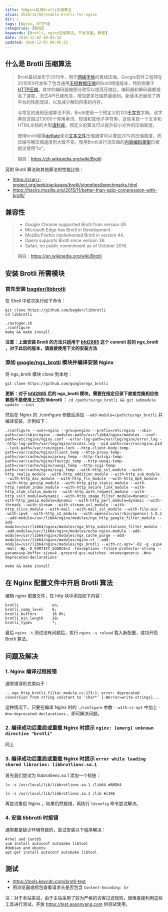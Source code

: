 ```yaml
---
title: 为Nginx启用Brotli压缩算法
alias: 2016/12/02/enable-brotli-for-nginx
dir: /
tags: [Nginx, HTTPS]
categories: [教程]
keywords: [Brotli, nginx压缩算法, 节省流量, 教程]
date: 2016-12-02 00:05:52
updated: 2016-12-02 00:05:52
---
```


## 什么是 Brotli 压缩算法

> Brotli最初发布于2015年，用于[网络字体](https://zh.wikipedia.org/wiki/Web%E9%96%8B%E6%94%BE%E5%AD%97%E5%9E%8B%E6%A0%BC%E5%BC%8F)的离线压缩。Google软件工程师在2015年9月发布了包含通用[无损数据压缩](https://zh.wikipedia.org/wiki/%E6%97%A0%E6%8D%9F%E6%95%B0%E6%8D%AE%E5%8E%8B%E7%BC%A9)的Brotli增强版本，特别侧重于[HTTP压缩](https://zh.wikipedia.org/wiki/HTTP%E5%8E%8B%E7%BC%A9)。其中的编码器被部分改写以提高压缩比，编码器和解码器都提高了速度，流式API已被改进，增加更多压缩质量级别。新版本还展现了跨平台的性能改进，以及减少解码所需的内存。
>
> 与常见的通用压缩算法不同，Brotli使用一个预定义的120[千字节](https://zh.wikipedia.org/wiki/%E5%8D%83%E5%AD%97%E8%8A%82)字典。该字典包含超过13000个常用单词、短语和其他子字符串，这些来自一个文本和HTML文档的大型[语料库](https://zh.wikipedia.org/wiki/%E8%AF%AD%E6%96%99%E5%BA%93)。预定义的算法可以提升较小文件的压缩密度。
>
> 使用brotli替换[deflate](https://zh.wikipedia.org/wiki/DEFLATE)来对[文本文件](https://zh.wikipedia.org/wiki/%E6%96%87%E6%9C%AC%E6%96%87%E4%BB%B6)压缩通常可以增加20%的压缩密度，而压缩与解压缩速度则大致不变。使用Brotli进行流压缩的[内容编码类型](https://zh.wikipedia.org/wiki/HTTP%E5%8E%8B%E7%BC%A9)已被提议使用“br”。
>
> 摘自：https://zh.wikipedia.org/wiki/Brotli

另附 Brotli 算法和其他算法的性能比较：

- https://cran.r-project.org/web/packages/brotli/vignettes/benchmarks.html
- https://hacks.mozilla.org/2015/11/better-than-gzip-compression-with-brotli/

## 兼容性

> - Google Chrome supported Brotli from version 49.
> - Microsoft Edge has Brotli in Development.
> - Mozilla Firefox implemented Brotli in version 44. 
> - Opera supports Brotli since version 36.
> - Safari, no public commitment as of October 2016.
>
> 摘自：https://en.wikipedia.org/wiki/Brotli

## 安装 Brotli 所需模块

### 首先安装 [bagder/libbrotli](https://github.com/bagder/libbrotli)<!--more--> 

在 Shell 中依次执行如下命令：

```shell
git clone https://github.com/bagder/libbrotli
cd libbrotli

./autogen.sh
./configure
make && make install
```

**注意：上面安装 Brotli 的方法只适用于  [bfd2885](https://github.com/google/ngx_brotli/commit/bfd2885b2da4d763fed18f49216bb935223cd34b) 这个 commit 前的 ngx_brotli ，对于此后的版本，请直接使用下文的安装方法**

### 添加 [google/ngx_brotli](https://github.com/google/ngx_brotli) 模块并编译安装 Nginx

将 ngx_brotli 模块 clone 到本地：

```shell
git clone https://github.com/google/ngx_brotli
```

**更新：对于 [bfd2885](https://github.com/google/ngx_brotli/commit/bfd2885b2da4d763fed18f49216bb935223cd34b) 后的 ngx_brotli 模块，需要在指定目录下直接克隆相应依赖而不是使用上文的 libbrotli ：** `cd /path/to/ngx_brotli && git submodule update --init` 

然后在 Nginx 的 ./configure 参数后添加 `--add-module=/path/to/ngx_brotli` 并编译安装，示例如下：

```shell
./configure --user=nginx --group=nginx --prefix=/etc/nginx --sbin-path=/usr/sbin/nginx --modules-path=/usr/lib64/nginx/modules --conf-path=/etc/nginx/nginx.conf --error-log-path=/var/log/nginx/error.log --http-log-path=/var/log/nginx/access.log --pid-path=/var/run/nginx.pid --lock-path=/var/run/nginx.lock --http-client-body-temp-path=/var/cache/nginx/client_temp --http-proxy-temp-path=/var/cache/nginx/proxy_temp --http-fastcgi-temp-path=/var/cache/nginx/fastcgi_temp --http-uwsgi-temp-path=/var/cache/nginx/uwsgi_temp --http-scgi-temp-path=/var/cache/nginx/scgi_temp --with-http_ssl_module --with-http_realip_module --with-http_addition_module --with-http_sub_module --with-http_dav_module --with-http_flv_module --with-http_mp4_module --with-http_gunzip_module --with-http_gzip_static_module --with-http_random_index_module --with-http_secure_link_module --with-http_stub_status_module --with-http_auth_request_module --with-http_xslt_module=dynamic --with-http_image_filter_module=dynamic --with-http_geoip_module=dynamic --with-http_perl_module=dynamic --with-threads --with-stream --with-stream_ssl_module --with-http_slice_module --with-mail --with-mail_ssl_module --with-file-aio --with-ipv6 --with-http_v2_module --with-openssl=/usr/bin/openssl-1.0.2 --add-module=/usr/lib64/nginx/modules/ngx_http_google_filter_module --add-module=/usr/lib64/nginx/modules/ngx_http_substitutions_filter_module --add-module=/usr/lib64/nginx/modules/echo-nginx-module --add-module=/usr/lib64/nginx/modules/ngx_cache_purge --add-module=/usr/lib64/nginx/modules/nginx-ct --add-module=/usr/lib64/nginx/modules/ngx_brotli --with-cc-opt='-O2 -g -pipe -Wall -Wp,-D_FORTIFY_SOURCE=2 -fexceptions -fstack-protector-strong --param=ssp-buffer-size=4 -grecord-gcc-switches -mtune=generic -Wno-deprecated-declarations'

make && make install
```

## 在 Nginx 配置文件中开启 Brotli 算法

编辑 nginx 配置文件，在 http 块中添加如下内容：

```nginx
brotli               on;  
brotli_comp_level    6;  
brotli_buffers       16 8k;  
brotli_min_length    20;  
brotli_types         *;
```

最后 `nginx -t` 测试没有问题后，执行 `nginx -s reload` 载入新配置，成功开启 Brotli 算法。

## 问题及解决

### 1. Nginx 编译过程报错

通常错误形式类似于：

```shell
...ngx_http_brotli_filter_module.cc:173:1: error: deprecated conversion from string constant to ‘char*’ [-Werror=write-strings]...
```

这种情况下，只要在编译 Nginx 时的 `./configure` 参数 `--with-cc-opt` 中加上 `-Wno-deprecated-declarations` ，即可解决问题。

### 2. 编译成功后重启或重载 Nginx 时提示 `nginx: [emerg] unknown directive "brotli"`

同上

### 3. 编译成功后重启或重载 Nginx 时提示 `error while loading shared libraries: libbrotlienc.so.1`

首先我们尝试为 libbrotlienc.so.1 添加一个软链：

```shell
ln -s /usr/local/lib/libbrotlienc.so.1 /lib64 #AMD64
```

```shell
ln -s /usr/local/lib/libbrotlienc.so.1 /lib #i386
```

再尝试重启 Nginx 。如果仍然报错，再执行 `ldconfig` 命令尝试解决。

### 4. 安装 libbrotli 时报错

通常都是缺少环境导致的，尝试安装以下程序解决：

```shell
#rhel and CentOS
yum install autoconf automake libtool
#debian and ubuntu
apt-get install autoconf automake libtool
```

## 测试

- https://tools.keycdn.com/brotli-test
- 用浏览器或抓包查看请求头是否包含 `Content-Encoding: br`

注：对于本站来说，由于主站采用了较为严格的访客过滤规则，很难直接利用这些工具进行测试。开放 https://test.easonyang.com 供测试使用。